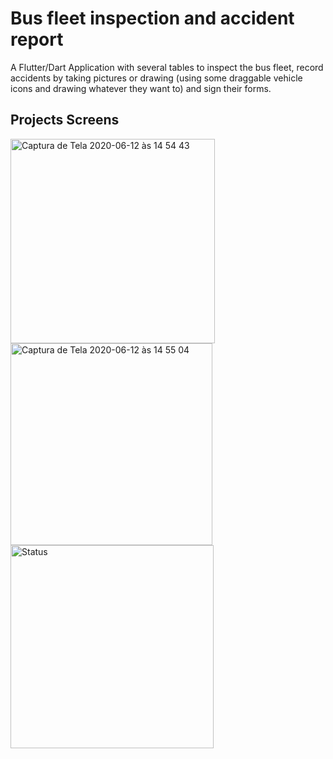 # Bus fleet inspection and accident report

A Flutter/Dart Application with several tables to inspect the bus fleet, record accidents by taking pictures or drawing (using some draggable vehicle icons and drawing whatever they want to) and sign their forms.

## Projects Screens

<img width="327" alt="Captura de Tela 2020-06-12 às 14 54 43" src="https://user-images.githubusercontent.com/30326310/84533578-c78ea700-acbe-11ea-96af-ee79a4dd813f.png">
<img width="323" alt="Captura de Tela 2020-06-12 às 14 55 04" src="https://user-images.githubusercontent.com/30326310/84533655-f4db5500-acbe-11ea-8776-fb2f8ea84670.png">
<img width="325" alt="Status" src="https://j.gifs.com/ROyA8R.gif">
